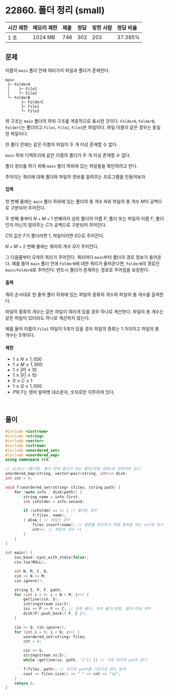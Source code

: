 # 22860. 폴더 정리 (small)

| 시간 제한 | 메모리 제한 | 제출 | 정답 | 맞힌 사람 | 정답 비율 |
| :-------- | :---------- | :--- | :--- | :-------- | :-------- |
| 1 초      | 1024 MB     | 746  | 302  | 203       | 37.385%   |

## 문제

이름이 `main` 폴더 안에 여러가지 파일과 폴더가 존재한다.

```
main
 ├─ FolderA
 │    ├─ File1
 │    └─ File2
 └─ FolderB
       ├─ FolderC
       ├─ File1
       └─ File3
```

위 구조는 `main` 폴더의 하위 구조를 계층적으로 표시한 것이다. `FolderA`, `FolderB`, `FolderC`는 폴더이고 `File1`, `File2`, `File3`은 파일이다. 파일 이름이 같은 경우는 동일한 파일이다.

한 폴더 안에는 같은 이름의 파일이 두 개 이상 존재할 수 없다.

`main` 하위 디렉토리에 같은 이름의 폴더가 두 개 이상 존재할 수 없다.

폴더 정리를 하기 위해 `main` 폴더 하위에 있는 파일들을 확인하려고 한다.

주어지는 쿼리에 대해 폴더와 파일의 정보를 알려주는 프로그램을 만들어보자.

#### 입력

첫 번째 줄에는 `main` 폴더 하위에 있는 폴더의 총 개수 $N$과 파일의 총 개수 $M$이 공백으로 구분되어 주어진다.

두 번째 줄부터 $N + M + 1$ 번째까지 상위 폴더의 이름 $P$, 폴더 또는 파일의 이름 $F$, 폴더인지 아닌지 알려주는 $C$가 공백으로 구분되어 주어진다.

$C$의 값은 $F$가 폴더라면 1, 파일이라면 0으로 주어진다.

$N + M + 2$ 번째 줄에는 쿼리의 개수 $Q$가 주어진다.

그 다음줄부터 $Q$개의 쿼리가 주어진다. 쿼리마다 `main`부터 폴더의 경로 정보가 들어온다. 예를 들어 `main` 폴더 안에 `FolderB`에 대한 쿼리가 들어온다면, `FolderB`의 경로인 `main/FolderB`로 주어진다. 반드시 폴더가 존재하는 경로로 주어짐을 보장한다.

#### 출력

쿼리 순서대로 한 줄씩 폴더 하위에 있는 파일의 종류의 개수와 파일의 총 개수를 출력한다.

파일의 종류의 개수는 같은 파일이 여러개 있을 경우 하나로 계산한다. 파일의 총 개수는 같은 파일이 있더라도 하나로 계산하지 않는다.

예를 들어 이름이 `File1` 파일이 5개가 있을 경우 파일의 종류는 1 가지이고 파일의 총 개수는 5개이다.

#### 제한

- $1 \le N \le 1,000$
- $1 \le M \le 1,000$
- $1 \le |P| \le 10$
- $1 \le |F| \le 10$
- $0 \le C \le 1$
- $1 \le Q \le 1,000$
- $P$와 $F$는 영어 알파벳 대소문자, 숫자로만 이루어져 있다.

<br/>

## 풀이

```c++
#include <iostream>
#include <string>
#include <vector>
#include <sstream>
#include <unordered_set>
#include <unordered_map>
using namespace std;

// disk는 <폴더명, 폴더 안에 들어가 있는 폴더/파일 정보>로 이루어져 있다.
unordered_map<string, vector<pair<string, int>>> disk;
int cnt = 0;

void f(unordered_set<string> &files, string path) {
	for (auto info : disk[path]) {
		string name = info.first;
		int isFolder = info.second;

		if (isFolder == 1) { // 폴더인 경우
			f(files, name);
		} else { // 파일인 경우
			files.insert(name); // 종류를 판단하기 위해 중복을 막는 set에 추가
			cnt++; // 파일의 개수 +1
		}
	}
}

int main() {
	ios_base::sync_with_stdio(false);
	cin.tie(NULL);

	int N, M, C, Q;
	cin >> N >> M;
	cin.ignore();

	string S, P, F, path;
	for (int i = 0; i < N + M; i++) {
		getline(cin, S);
		istringstream iss(S);
		iss >> P >> F >> C; // 상위 폴더, 하위 폴더/파일, 폴더/파일 여부
		disk[P].push_back({ F, C });
	}

	cin >> Q; cin.ignore();
	for (int i = 0; i < Q; i++) {
		unordered_set<string> files;
		cnt = 0;

		cin >> S;
		stringstream ss(S);
		while (getline(ss, path, '/')) {} // 가장 마지막 path 얻기

		f(files, path); // 마지막 path를 기준으로 DFS 탐색
		cout << files.size() << " " << cnt << "\n";
	}
	return 0;
}
```
